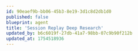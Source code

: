 ```yaml
---
id: 90eaef9b-bb06-45b3-8e19-3d1c8d2db1d0
published: false
blueprint: agent
title: 'Session Replay Deep Research'
updated_by: b6c6019f-27db-41a7-98bb-07c9b90f212b
updated_at: 1754518936
---
```

